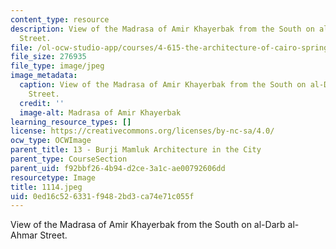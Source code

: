 ```yaml
---
content_type: resource
description: View of the Madrasa of Amir Khayerbak from the South on al-Darb al-Ahmar
  Street.
file: /ol-ocw-studio-app/courses/4-615-the-architecture-of-cairo-spring-2002/0ed16c526331f9482bd3ca74e71c055f_1114.jpeg
file_size: 276935
file_type: image/jpeg
image_metadata:
  caption: View of the Madrasa of Amir Khayerbak from the South on al-Darb al-Ahmar
    Street.
  credit: ''
  image-alt: Madrasa of Amir Khayerbak
learning_resource_types: []
license: https://creativecommons.org/licenses/by-nc-sa/4.0/
ocw_type: OCWImage
parent_title: 13 - Burji Mamluk Architecture in the City
parent_type: CourseSection
parent_uid: f92bbf26-4b94-d2ce-3a1c-ae00792606dd
resourcetype: Image
title: 1114.jpeg
uid: 0ed16c52-6331-f948-2bd3-ca74e71c055f
---
```

View of the Madrasa of Amir Khayerbak from the South on al-Darb al-Ahmar Street.